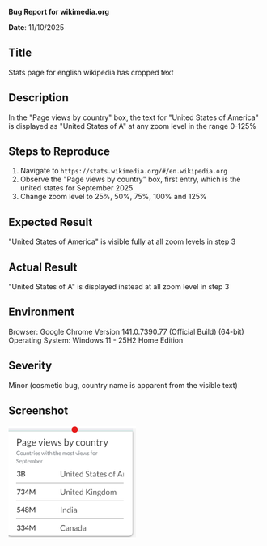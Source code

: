 **Bug Report for wikimedia.org**

**Date**: 11/10/2025  

## Title
Stats page for english wikipedia has cropped text  

## Description
In the "Page views by country" box, the text for "United States of America" is displayed as "United States of A" at any zoom level in the range 0-125%

## Steps to Reproduce
1. Navigate to `https://stats.wikimedia.org/#/en.wikipedia.org`  
2. Observe the "Page views by country" box, first entry, which is the united states for September 2025  
3. Change zoom level to 25%, 50%, 75%, 100% and 125%  

## Expected Result
"United States of America" is visible fully at all zoom levels in step 3

## Actual Result
"United States of A" is displayed instead at all zoom level in step 3

## Environment
Browser: Google Chrome Version 141.0.7390.77 (Official Build) (64-bit)  
Operating System: Windows 11 - 25H2 Home Edition  

## Severity
Minor (cosmetic bug, country name is apparent from the visible text)

## Screenshot
<img width="50%" src=".\screenshots\wikimedia-bug-001-cropped-text-stats-page-screenshot-1.png" alt="wikimedia stats page for english wikipedia has cropped text" />
